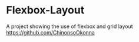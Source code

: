 # Flexbox-Layout
A project showing the use of flexbox and grid layout
https://github.com/ChinonsoOkonna
